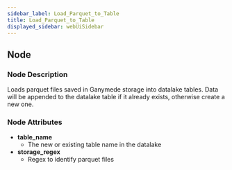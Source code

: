 ```yaml
---
sidebar_label: Load_Parquet_to_Table
title: Load_Parquet_to_Table
displayed_sidebar: webUiSidebar
---
```


## Node

### Node Description

Loads parquet files saved in Ganymede storage into datalake tables. Data will be appended to the
datalake table if it already exists, otherwise create a new one.

### Node Attributes

- **table_name**
  - The new or existing table name in the datalake
- **storage_regex**
  - Regex to identify parquet files
